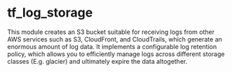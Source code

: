 # tf_log_storage

This module creates an S3 bucket suitable for receiving logs from other AWS services such as S3, CloudFront, and CloudTrails, which generate an enormous amount of log data. It implements a configurable log retention policy, which allows you to efficiently manage logs across different storage classes (E.g. glacier) and ultimately expire the data altogether.


